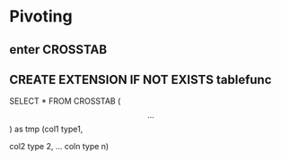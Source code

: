 # Pivoting
## enter CROSSTAB
## CREATE EXTENSION IF NOT EXISTS tablefunc
SELECT * FROM CROSSTAB
(
$$ 
... 
$$
) as tmp (col1 type1,

col2 type 2, ... coln type n)

